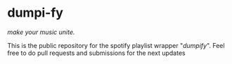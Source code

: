 # dumpi-fy 
 _make your music unite._


This is the public repository for the spotify playlist wrapper "_dumpify_".
Feel free to do pull requests and submissions for the next updates



